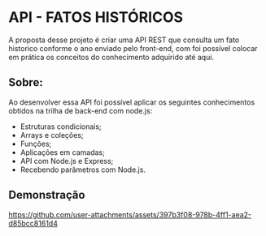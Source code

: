 
# API - FATOS HISTÓRICOS

A proposta desse projeto é criar uma API REST que consulta um fato historico conforme o ano enviado pelo front-end, com foi possível colocar em prática os conceitos do conhecimento adquirido até aqui.

## Sobre:

Ao desenvolver essa API foi possível aplicar os seguintes conhecimentos obtidos na trilha de back-end com node.js:

- Estruturas condicionais;
- Arrays e coleções;
- Funções;
- Aplicações em camadas;
- API com Node.js e Express;
- Recebendo parâmetros com Node.js.

## Demonstração

https://github.com/user-attachments/assets/397b3f08-978b-4ff1-aea2-d85bcc8161d4
